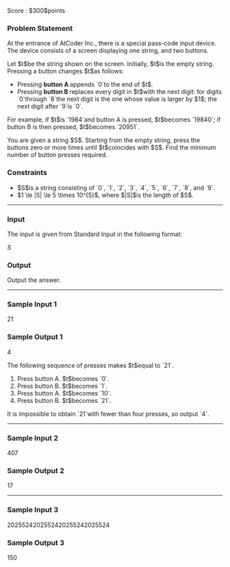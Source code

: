 
<div>

<span>

<span>

<p>
Score : $300$points
</p>

<div>

<section>

### **Problem Statement**

<p>
At the entrance of AtCoder Inc., there is a special pass-code input device.
The device consists of a screen displaying one string, and two buttons.
</p>

<p>
Let $t$be the string shown on the screen.
Initially, $t$is the empty string. Pressing a button changes $t$as follows:
</p>

<ul>

<li>
Pressing 
<strong>
button A
</strong>
appends `0`to the end of $t$.
</li>

<li>
Pressing 
<strong>
button B
</strong>
replaces every digit in $t$with the next digit: for digits `0`through `8`the next digit is the one whose value is larger by $1$; the next digit after `9`is `0`.
</li>

</ul>

<p>
For example, if $t$is `1984`and button A is pressed, $t$becomes `19840`; if button B is then pressed, $t$becomes `20951`.
</p>

<p>
You are given a string $S$. Starting from the empty string, press the buttons zero or more times until $t$coincides with $S$. Find the minimum number of button presses required.
</p>

</section>

</div>

<div>

<section>

### **Constraints**

<ul>

<li>
$S$is a string consisting of `0`, `1`, `2`, `3`, `4`, `5`, `6`, `7`, `8`, and `9`.
</li>

<li>
$1 \le |S| \le 5 \times 10^{5}$, where $|S|$is the length of $S$.
</li>

</ul>

</section>

</div>

---

<div>

<div>

<section>

### **Input**

<p>
The input is given from Standard Input in the following format:
</p>

<div>

$S$
</div>

</section>

</div>

<div>

<section>

### **Output**

<p>
Output the answer.
</p>

</section>

</div>

</div>

---

<div>

<section>

### **Sample Input 1**

<div>

21

</div>

</section>

</div>

<div>

<section>

### **Sample Output 1**

<div>

4

</div>

<p>
The following sequence of presses makes $t$equal to `21`.
</p>

<ol>

<li>
Press button A. $t$becomes `0`.
</li>

<li>
Press button B. $t$becomes `1`.
</li>

<li>
Press button A. $t$becomes `10`.
</li>

<li>
Press button B. $t$becomes `21`.
</li>

</ol>

<p>
It is impossible to obtain `21`with fewer than four presses, so output `4`.
</p>

</section>

</div>

---

<div>

<section>

### **Sample Input 2**

<div>

407

</div>

</section>

</div>

<div>

<section>

### **Sample Output 2**

<div>

17

</div>

</section>

</div>

---

<div>

<section>

### **Sample Input 3**

<div>

2025524202552420255242025524

</div>

</section>

</div>

<div>

<section>

### **Sample Output 3**

<div>

150

</div>

</section>

</div>

</span>

</span>

</div>
